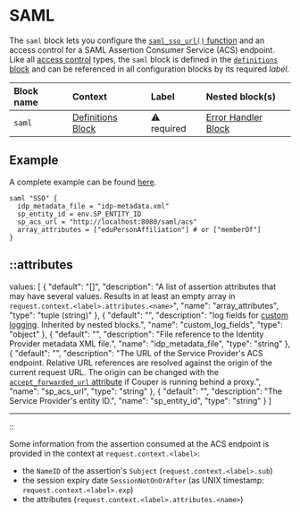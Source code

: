 # SAML

The `saml` block lets you configure the [`saml_sso_url()` function](/configuration/functions) and an access
control for a SAML Assertion Consumer Service (ACS) endpoint.
Like all [access control](/configuration/access-control) types, the `saml` block is defined in
the [`definitions` block](/configuration/block/definitions) and can be referenced in all configuration blocks by its
required _label_.

| Block name | Context                                 | Label            | Nested block(s)                             |
|:-----------|:----------------------------------------|:-----------------|:--------------------------------------------|
| `saml`     | [Definitions Block](/configuration/block/definitions) | &#9888; required | [Error Handler Block](/configuration/block/error_handler) |

## Example

A complete example can be found [here](https://github.com/avenga/couper-examples/tree/master/saml).

```hcl
saml "SSO" {
  idp_metadata_file = "idp-metadata.xml"
  sp_entity_id = env.SP_ENTITY_ID
  sp_acs_url = "http://localhost:8080/saml/acs"
  array_attributes = ["eduPersonAffiliation"] # or ["memberOf"]
}
```


::attributes
---
values: [
  {
    "default": "[]",
    "description": "A list of assertion attributes that may have several values. Results in at least an empty array in `request.context.<label>.attributes.<name>`",
    "name": "array_attributes",
    "type": "tuple (string)"
  },
  {
    "default": "",
    "description": "log fields for [custom logging](/observation/logging#custom-logging). Inherited by nested blocks.",
    "name": "custom_log_fields",
    "type": "object"
  },
  {
    "default": "",
    "description": "File reference to the Identity Provider metadata XML file.",
    "name": "idp_metadata_file",
    "type": "string"
  },
  {
    "default": "",
    "description": "The URL of the Service Provider's ACS endpoint. Relative URL references are resolved against the origin of the current request URL. The origin can be changed with the [`accept_forwarded_url` attribute](settings) if Couper is running behind a proxy.",
    "name": "sp_acs_url",
    "type": "string"
  },
  {
    "default": "",
    "description": "The Service Provider's entity ID.",
    "name": "sp_entity_id",
    "type": "string"
  }
]

---
::

Some information from the assertion consumed at the ACS endpoint is provided in the context at `request.context.<label>`:

  - the `NameID` of the assertion's `Subject` (`request.context.<label>.sub`)
  - the session expiry date `SessionNotOnOrAfter` (as UNIX timestamp: `request.context.<label>.exp`)
  - the attributes (`request.context.<label>.attributes.<name>`)
